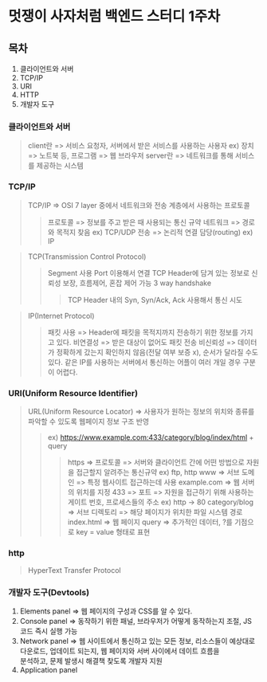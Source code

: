 # 멋쟁이 사자처럼 백엔드 스터디 1주차

## 목차

1. 클라이언트와 서버
2. TCP/IP
3. URI
4. HTTP
5. 개발자 도구

### 클라이언트와 서버

> client란 => 서비스 요청자, 서버에서 받은 서비스를 사용하는 사용자 ex\) 장치=> 노트북 등, 프로그램 => 웹 브라우저
> server란 => 네트워크를 통해 서비스를 제공하는 시스템

### TCP/IP

> TCP/IP => OSI 7 layer 중에서 네트워크와 전송 계층에서 사용하는 프로토콜
>
> > 프로토콜 => 정보를 주고 받은 때 사용되는 통신 규약
> > 네트워크 => 경로와 목적지 찾음 ex\) TCP/UDP
> > 전송 => 논리적 연결 담당(routing) ex\) IP

> TCP(Transmission Control Protocol)
>
> > Segment 사용
> > Port 이용해서 연결
> > TCP Header에 담겨 있는 정보로 신뢰성 보장, 흐름제어, 혼잡 제어 가능
> > 3 way handshake
> >
> > > TCP Header 내의 Syn, Syn/Ack, Ack 사용해서 통신 시도

> IP(Internet Protocol)
>
> > 패킷 사용 => Header에 패킷을 목적지까지 전송하기 위한 정보를 가지고 있다.
> > 비연결성 => 받은 대상이 없어도 패킷 전송
> > 비신뢰성 => 데이터가 정확하게 갔는지 확인하지 않음(전달 여부 보증 x), 순서가 달라질 수도 있다.
> > 같은 IP를 사용하는 서버에서 통신하는 어플이 여러 개일 경우 구분이 어렵다.

### URI(Uniform Resource Identifier)

> URL(Uniform Resource Locator) => 사용자가 원하는 정보의 위치와 종류를 파악할 수 있도록 웹페이지 정보 구조 반영
>
> > ex\) https://www.example.com:433/category/blog/index/html + query
> >
> > > https => 프로토콜 => 서버와 클라이언트 간에 어떤 방법으로 자원을 접근할지 알려주는 통신규약 ex\) ftp, http
> > > www => 서브 도메인 => 특정 웹사이트 접근하는데 사용
> > > example.com => 웹 서버의 위치를 지정
> > > 433 => 포트 => 자원을 접근하기 위해 사용하는 게이트 번호, 프로세스들의 주소 ex\) http -> 80
> > > category/blog => 서브 디렉토리 => 해당 페이지가 위치한 파일 시스템 경로
> > > index.html => 웹 페이지
> > > query => 추가적인 데이터, ?를 기점으로 key = value 형태로 표현

### http

> HyperText Transfer Protocol

### 개발자 도구(Devtools)

1. Elements panel => 웹 페이지의 구성과 CSS를 알 수 있다.
2. Console panel => 동작하기 위한 패널, 브라우저가 어떻게 동작하는지 조절, JS 코드 즉시 실행 가능
3. Network panel => 웹 사이트에서 통신하고 있는 모든 정보, 리소스들이 예상대로 다운로드, 업데이트 되는지, 웹 페이지와 서버 사이에서 데이트 흐름을<br>
   분석하고, 문제 발생시 해결책 찾도록 개발자 지원
4. Application panel
